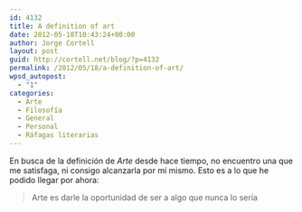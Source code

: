 ```yaml
---
id: 4132
title: A definition of art
date: 2012-05-18T10:43:24+00:00
author: Jorge Cortell
layout: post
guid: http://cortell.net/blog/?p=4132
permalink: /2012/05/18/a-definition-of-art/
wpsd_autopost:
  - "1"
categories:
  - Arte
  - Filosofí­a
  - General
  - Personal
  - Ráfagas literarias
---
```

En busca de la definición de _Arte_ desde hace tiempo, no encuentro una que me satisfaga, ni consigo alcanzarla por mí mismo. Esto es a lo que he podido llegar por ahora:

> Arte es darle la oportunidad de ser a algo que nunca lo sería